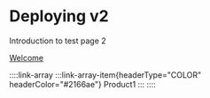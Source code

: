 # Deploying v2

Introduction to test page 2

[Welcome](../welcome.md)

::::link-array
:::link-array-item{headerType="COLOR" headerColor="#2166ae"}
Product1
:::
::::
